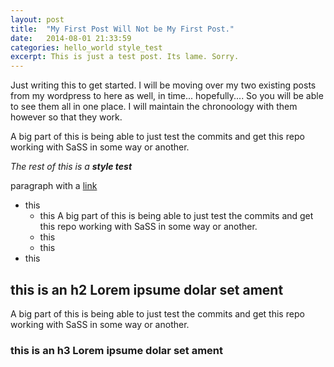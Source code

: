 ```yaml
---
layout: post
title:  "My First Post Will Not be My First Post."
date:   2014-08-01 21:33:59
categories: hello_world style_test
excerpt: This is just a test post. Its lame. Sorry.
---
```


Just writing this to get started. I will be moving over my two existing posts from my wordpress to here as well, in time... hopefully....
So you will be able to see them all in one place. I will maintain the chronoology with them however so that they work.

A big part of this is being able to just test the commits and get this repo working with SaSS in some way or another.

*The rest of this is a **style test***

paragraph with a [link](#url)

- this
  - this A big part of this is being able to just test the commits and get this repo working with SaSS in some way or another.
  - this
  - this
- this

## this is an h2 Lorem ipsume dolar set ament

A big part of this is being able to just test the commits and get this repo working with SaSS in some way or another.

### this is an h3 Lorem ipsume dolar set ament
